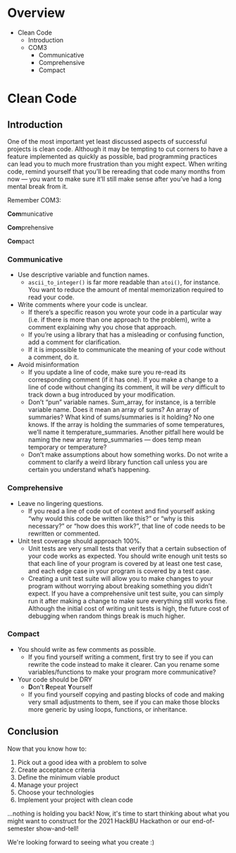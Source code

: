 # Overview
* Clean Code
  * Introduction
  * COM3
    * Communicative
    * Comprehensive
    * Compact

# Clean Code
## Introduction
One of the most important yet least discussed aspects of successful projects is clean code. Although it may be tempting to cut corners to have a feature implemented as quickly as possible, bad programming practices can lead you to much more frustration than you might expect. When writing code, remind yourself that you’ll be rereading that code many months from now — you want to make sure it’ll still make sense after you’ve had a long mental break from it.

Remember COM3:

**Com**municative

**Com**prehensive

**Com**pact

### Communicative
* Use descriptive variable and function names. 
    * `ascii_to_integer()` is far more readable than `atoi()`, for instance. You want to reduce the amount of mental memorization required to read your code.
* Write comments where your code is unclear. 
    * If there’s a specific reason you wrote your code in a particular way (i.e. if there is more than one approach to the problem), write a comment explaining why you chose that approach.
    * If you’re using a library that has a misleading or confusing function, add a comment for clarification.
    * If it is impossible to communicate the meaning of your code without a comment, do it.
* Avoid misinformation
    * If you update a line of code, make sure you re-read its corresponding comment (if it has one). If you make a change to a line of code without changing its comment, it will be *very* difficult to track down a bug introduced by your modification.
    * Don’t “pun” variable names. Sum_array, for instance, is a terrible variable name. Does it mean an array of sums? An array of summaries? What kind of sums/summaries is it holding? No one knows. If the array is holding the summaries of some temperatures, we’ll name it temperature_summaries. Another pitfall here would be naming the new array temp_summaries — does temp mean temporary or temperature? 
    * Don’t make assumptions about how something works. Do not write a comment to clarify a weird library function call unless you are certain you understand what’s happening.

### Comprehensive
* Leave no lingering questions.
    * If you read a line of code out of context and find yourself asking “why would this code be written like this?” or “why is this necessary?” or “how does this work?”, that line of code needs to be rewritten or commented.
* Unit test coverage should approach 100%.
    * Unit tests are very small tests that verify that a certain subsection of your code works as expected. You should write enough unit tests so that each line of your program is covered by at least one test case, and each edge case in your program is covered by a test case.
    * Creating a unit test suite will allow you to make changes to your program without worrying about breaking something you didn’t expect. If you have a comprehensive unit test suite, you can simply run it after making a change to make sure everything still works fine. Although the initial cost of writing unit tests is high, the future cost of debugging when random things break is much higher.

### Compact
* You should write as few comments as possible.
    * If you find yourself writing a comment, first try to see if you can rewrite the code instead to make it clearer. Can you rename some variables/functions to make your program more communicative?
* Your code should be DRY
    * **D**on’t **R**epeat **Y**ourself
    * If you find yourself copying and pasting blocks of code and making very small adjustments to them, see if you can make those blocks more generic by using loops, functions, or inheritance.

## Conclusion

Now that you know how to:

1. Pick out a good idea with a problem to solve
2. Create acceptance criteria
3. Define the minimum viable product
4. Manage your project
5. Choose your technologies
6. Implement your project with clean code

...nothing is holding you back! Now, it's time to start thinking about what you might want to construct for the 2021 HackBU Hackathon or our end-of-semester show-and-tell!

We're looking forward to seeing what you create :)
